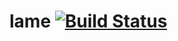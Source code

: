 # lame  [![Build Status](https://travis-ci.org/clearfraction/lame.svg?branch=master)](https://travis-ci.org/clearfraction/lame)
